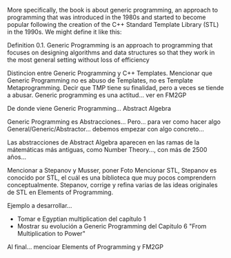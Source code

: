 More specifically, the book is about generic programming, an approach to programming
that was introduced in the 1980s and started to become popular following the creation
of the C++ Standard Template Library (STL) in the 1990s. We might define it like
this:

Definition 0.1. Generic Programming is an approach to programming that focuses on
designing algorithms and data structures so that they work in the most general setting
without loss of efficiency



Distincion entre Generic Programming y C++ Templates.
Mencionar que Generic Programming no es abuso de Templates, no es Template Metaprogramming. Decir que TMP tiene su finalidad, pero a veces se tiende a abusar.
Generic programming es una actitud... ver en FM2GP


De donde viene Generic Programming... Abstract Algebra

Generic Programming es Abstracciones... Pero... para ver como hacer algo General/Generic/Abstractor... debemos empezar con algo concreto...

Las abstracciones de Abstract Algebra aparecen en las ramas de la mátemáticas más antiguas, como Number Theory..., con más de 2500 años...


Mencionar a Stepanov y Musser, poner Foto
Mencionar STL, Stepanov es conocido por STL, el cuál es una biblioteca que muy pocos comprendern conceptualmente.
Stepanov, corrige y refina varias de las ideas originales de STL en Elements of Programming.


Ejemplo a desarrollar...

- Tomar e Egyptian multiplication del capítulo 1
- Mostrar su evolución a Generic Programming del Capitulo 6 "From Multiplication to Power"




Al final... mencioar Elements of Programming y FM2GP
